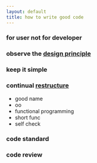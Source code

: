 ```yaml
---
layout: default
title: how to write good code
---
```


### for user not for developer ###

### observe the [design principle](2013/12/17/design_principle.html) ###

### keep it simple ###

### continual [restructure](2013/12/18/restructure_principle.html) ###
- good name
- oo
- functional programming
- short func
- self check

### code standard ###


### code review ###


